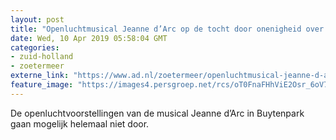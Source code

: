 ```yaml
---
layout: post
title: "Openluchtmusical Jeanne d’Arc op de tocht door onenigheid over subsidie"
date: Wed, 10 Apr 2019 05:58:04 GMT
categories: 
- zuid-holland 
- zoetermeer 
externe_link: "https://www.ad.nl/zoetermeer/openluchtmusical-jeanne-d-arc-op-de-tocht-door-onenigheid-over-subsidie~a2bbc2e5/"
feature_image: "https://images4.persgroep.net/rcs/oT0FnaFHhViE2Osr_6oV7T9A9FM/diocontent/137661416/_fitwidth/400/?appId=21791a8992982cd8da851550a453bd7f&quality=0.7"
---
```


De openluchtvoorstellingen van de musical Jeanne d’Arc in Buytenpark gaan mogelijk helemaal niet door.
